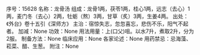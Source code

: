 序号：15628
名称：龙骨汤
组成：龙骨1两，茯苓1两，桂心1两，远志（去心）1两，麦门冬（去心）2两，牡蛎（熬）3两，甘草（炙）3两，生姜4两。
出处：《外台》卷十五引《深师方》
主治：宿惊失志，忽忽喜忘，悲伤不乐，阳气不起者。
加减：None
功效：None
用法用量：上(口父)咀。以水7升，煮取2升，分为2服。
制备方法：None
临床应用：None
各家论述：None
用药禁忌：忌海藻、菘菜、醋、生葱。
附注：None
